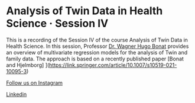 # Analysis of Twin Data in Health Science · Session IV

This is a recording of the Session IV of the course Analysis of Twin Data in Health
Science. In this session, Professor [Dr. Wagner Hugo Bonat](https://www.linkedin.com/in/wagner-bonat-7b192531/) provides an overview
of multivariate regression models for the analysis of Twin and family data.
The approach is based on a recently published paper [Bonat and Hjelmborg] ](https://link.springer.com/article/10.1007/s10519-021-10095-3)

[Follow us on Instagram](https://www.instagram.com/omegadatascience/)

[Linkedin](https://www.linkedin.com/company/omegadatascience)